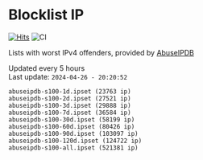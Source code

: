 # Blocklist IP

[![Hits](https://hits.seeyoufarm.com/api/count/incr/badge.svg?url=https%3A%2F%2Fgithub.com%2Fborestad%2Fblocklist-ip%2F&count_bg=%2379C83D&title_bg=%23555555&icon=&icon_color=%23E7E7E7&title=hits&edge_flat=false)](https://hits.seeyoufarm.com)  ![CI](https://img.shields.io/github/workflow/status/borestad/blocklist-ip/CI?style=flat-square)

Lists with worst IPv4 offenders, provided by [AbuseIPDB](https://www.abuseipdb.com/)

<!-- FOOTER-PLACEHOLDER -->
Updated every 5 hours<br>
Last update: `2024-04-26 - 20:20:52`
```
abuseipdb-s100-1d.ipset (23763 ip)
abuseipdb-s100-2d.ipset (27521 ip)
abuseipdb-s100-3d.ipset (29888 ip)
abuseipdb-s100-7d.ipset (36584 ip)
abuseipdb-s100-30d.ipset (58199 ip)
abuseipdb-s100-60d.ipset (80426 ip)
abuseipdb-s100-90d.ipset (103097 ip)
abuseipdb-s100-120d.ipset (124722 ip)
abuseipdb-s100-all.ipset (521381 ip)
```
